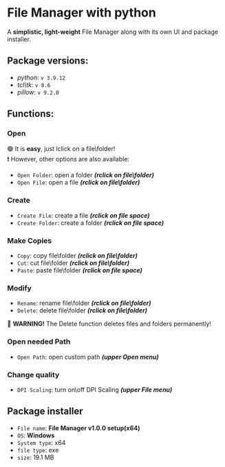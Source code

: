 # File Manager with python
A **simplistic, light-weight** File Manager along with its own UI and package installer.<br>

## Package versions:
- *python*: `v 3.9.12`<br>
- *tcl\tk*: `v 8.6`<br>
- *pillow*: `v 9.2.0`<br>

## Functions:
### Open
🟢 It is **easy**, just lclick on a file\folder!<br>
❗ However, other options are also available:
- `Open Folder`: open a folder ***(rclick on file\folder)***
- `Open File`: open a file ***(rclick on file\folder)***

### Create
- `Create File`: create a file ***(rclick on file space)***
- `Create Folder`: create a folder ***(rclick on file space)***

### Make Copies
- `Copy`: copy file\folder ***(rclick on file\folder)***
- `Cut`: cut file\folder ***(rclick on file\folder)***
- `Paste`: paste file\folder ***(rclick on file space)***

### Modify 
- `Rename`: rename file\folder ***(rclick on file\folder)***
- `Delete`: delete file\folder ***(rclick on file\folder)***

🔴 **WARNING!** The Delete function deletes files and folders permanently! 

### Open needed Path
- `Open Path`: open custom path ***(upper Open menu)***

### Change quality
- `DPI Scaling`: turn on\off DPI Scaling ***(upper File menu)***

## Package installer
- `File name`: **File Manager v1.0.0 setup(x64)**
- `OS`: **Windows**
- `System type`: x64
- `file type`: exe
- `size`: 19.1 MB

